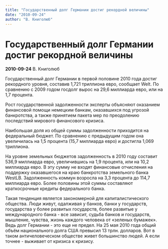 ```yaml
---
title: "Государственный долг Германии достиг рекордной величины"
date: "2010-09-24"
author: "В. Книголюб"
---
```


# Государственный долг Германии достиг рекордной величины

**2010-09-24** В. Книголюб

Государственный долг Германии в первой половине 2010 года достиг рекордного уровня, составив 1,721 триллиона евро, сообщает Welt. По сравнению с 2009 годом госдолг вырос на 29,6 миллиарда евро, или на 1,7 процента.

Рост государственной задолженности эксперты объясняют оказанием финансовой помощи немецким банкам, оказавшихся под угрозой банкротства, а также принятием пакета мер по преодолению последствий мирового финансового кризиса.

Наибольшая доля из общей суммы задолженности приходится на федеральный бюджет. По сравнению с предыдущим годом она увеличилась на 1,5 процента (15,7 миллиарда евро) и достигла 1,069 триллиона.

На уровне земельных бюджетов задолженность в 2010 году составит 536,9 миллиарда евро, увеличившись на 1,9 процента, или на 10,2 миллиарда евро. В эту сумму не входят финансовые отчисления на поддержку оказавшегося на краю банкротства земельного банка WestLB. Задолженность коммун возросла на 3,3 процента до 114,7 миллиарда евро. Более половины этой суммы составляют краткосрочные кредиты федерального банка.

Такая тенденция является закономерной для капиталистического общества. Люди живут, одалживая у банков, банки у государств, государства у более развитых государств, более развитые у международного банка - все зависит, судьба банков и государств, мышление, чувства,  жизнь каждого человека от «зеленых бумажек». Ведь долг Германии - это еще не предел. На 25 мая 2010 года общий объём национального долга США превысил 13 трлн. долларов. Вот в таком античеловеческом обществе живет большинство людей. А если точнее - выживает от кризиса к кризису.